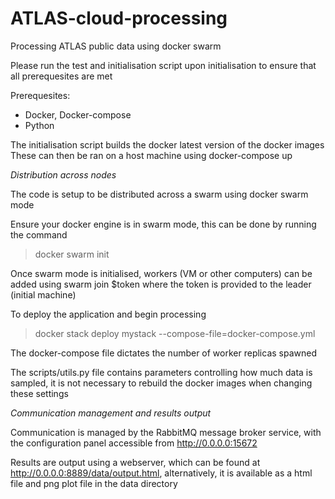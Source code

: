 # ATLAS-cloud-processing
Processing ATLAS public data using docker swarm

Please run the test and initialisation script upon initialisation to ensure that all prerequesites are met

Prerequesites:
- Docker, Docker-compose
- Python

The initialisation script builds the docker latest version of the docker images
These can then be ran on a host machine using docker-compose up

*Distribution across nodes*

The code is setup to be distributed across a swarm using docker swarm mode

Ensure your docker engine is in swarm mode, this can be done by running the command 
> docker swarm init

Once swarm mode is initialised, workers (VM or other computers) can be added using swarm join $token where the token is provided to the leader (initial machine)

To deploy the application and begin processing 

> docker stack deploy mystack --compose-file=docker-compose.yml

The docker-compose file dictates the number of worker replicas spawned

The scripts/utils.py file contains parameters controlling how much data is sampled, it is not necessary to rebuild the docker images when changing these settings

*Communication management and results output*

Communication is managed by the RabbitMQ message broker service, with the configuration panel accessible from http://0.0.0.0:15672

Results are output using a webserver, which can be found at http://0.0.0.0:8889/data/output.html, alternatively, it is available as a html file and png plot file in the data directory
